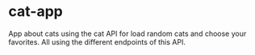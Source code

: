 # cat-app
App about cats using the cat API for load random cats and choose your favorites. All using the different endpoints of this API.
